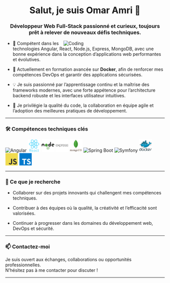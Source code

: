 <h1 align="center">Salut, je suis Omar Amri 👋</h1>

<h3 align="center">
  Développeur Web Full-Stack passionné et curieux, toujours prêt à relever de nouveaux défis techniques.
</h3>

<img align="right" alt="Coding" width="320" src="https://media0.giphy.com/media/L1R1tvI9svkIWwpVYr/giphy.gif?cid=ecf05e47yjjqnuy46q01bx8ztxfgcelv7feee3d08tupp900&rid=giphy.gif&ct=g" />

- 🔭 Compétent dans les technologies Angular, React, Node.js, Express, MongoDB, avec une bonne expérience dans la conception d’applications web performantes et évolutives.

- 🌱 Actuellement en formation avancée sur **Docker**, afin de renforcer mes compétences DevOps et garantir des applications sécurisées.

- 💡 Je suis passionné par l’apprentissage continu et la maîtrise des frameworks modernes, avec une forte appétence pour l’architecture backend robuste et les interfaces utilisateur intuitives.

- 🤝 Je privilégie la qualité du code, la collaboration en équipe agile et l’adoption des meilleures pratiques de développement.

---

<h3>🛠️ Compétences techniques clés</h3>
<p>
  <img src="https://angular.io/assets/images/logos/angular/angular.svg" alt="Angular" width="40" height="40" />
  <img src="https://raw.githubusercontent.com/devicons/devicon/master/icons/react/react-original-wordmark.svg" alt="React" width="40" height="40" />
  <img src="https://raw.githubusercontent.com/devicons/devicon/master/icons/nodejs/nodejs-original-wordmark.svg" alt="Node.js" width="40" height="40" />
  <img src="https://raw.githubusercontent.com/devicons/devicon/master/icons/express/express-original-wordmark.svg" alt="Express" width="40" height="40" />
  <img src="https://raw.githubusercontent.com/devicons/devicon/master/icons/mongodb/mongodb-original-wordmark.svg" alt="MongoDB" width="40" height="40" />
  <img src="https://www.vectorlogo.zone/logos/springio/springio-icon.svg" alt="Spring Boot" width="40" height="40" />
  <img src="https://symfony.com/logos/symfony_black_03.svg" alt="Symfony" width="40" height="40" />
  <img src="https://raw.githubusercontent.com/devicons/devicon/master/icons/docker/docker-original-wordmark.svg" alt="Docker" width="40" height="40" />
  <img src="https://raw.githubusercontent.com/devicons/devicon/master/icons/javascript/javascript-original.svg" alt="JavaScript" width="40" height="40" />
  <img src="https://raw.githubusercontent.com/devicons/devicon/master/icons/typescript/typescript-original.svg" alt="TypeScript" width="40" height="40" />
</p>

---

<h3>🚀 Ce que je recherche</h3>

- Collaborer sur des projets innovants qui challengent mes compétences techniques.

- Contribuer à des équipes où la qualité, la créativité et l’efficacité sont valorisées.

- Continuer à progresser dans les domaines du développement web, DevOps et sécurité.

---

<h3>📫 Contactez-moi</h3>

Je suis ouvert aux échanges, collaborations ou opportunités professionnelles.  
N’hésitez pas à me contacter pour discuter !

---

